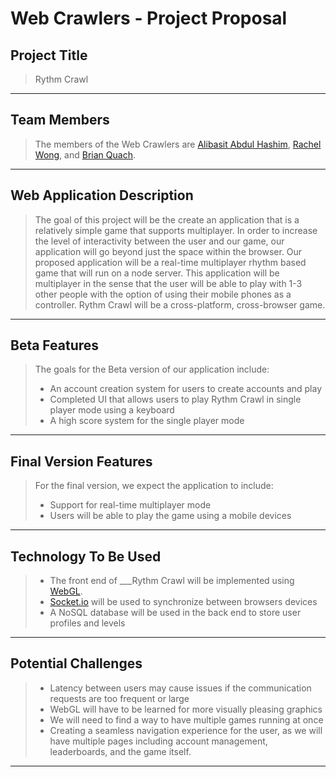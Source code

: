 # Web Crawlers - Project Proposal

## Project Title
> Rythm Crawl

***

## Team Members
> The members of the Web Crawlers are [Alibasit Abdul Hashim](https://github.com/ali-basit), [Rachel Wong](https://github.com/rachel-wong), and [Brian Quach](https://github.com/Brian-Quach).

***

## Web Application Description
> The goal of this project will be the create an application that is a relatively simple game that supports multiplayer. In order to increase the level of interactivity between the user and our game, our application will go beyond just the space within the browser. Our proposed application will be a real-time multiplayer rhythm based game that will run on a node server. This application will be multiplayer in the sense that the user will be able to play with 1-3 other people with the option of using their mobile phones as a controller. Rythm Crawl will be a cross-platform, cross-browser game.

***

## Beta Features
> The goals for the Beta version of our application include:
> * An account creation system for users to create accounts and play
> * Completed UI that allows users to play Rythm Crawl in single player mode using a keyboard
> * A high score system for the single player mode

***

## Final Version Features
> For the final version, we expect the application to include:
> * Support for real-time multiplayer mode
> * Users will be able to play the game using a mobile devices

***

## Technology To Be Used
> * The front end of ___Rythm Crawl will be implemented using [WebGL](https://developer.mozilla.org/en-US/docs/Web/API/WebGL_API).
> * [Socket.io](https://socket.io/) will be used to synchronize between browsers devices
> * A NoSQL database will be used in the back end to store user profiles and levels

***

## Potential Challenges
> * Latency between users may cause issues if the communication requests are too frequent or large
> * WebGL will have to be learned for more visually pleasing graphics
> * We will need to find a way to have multiple games running at once
> * Creating a seamless navigation experience for the user, as we will have multiple pages including account management, leaderboards, and the game itself.

***

> 